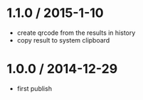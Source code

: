 1.1.0 / 2015-1-10
===================

  * create qrcode from the results in history
  * copy result to system clipboard


1.0.0 / 2014-12-29
===================

  * first publish
